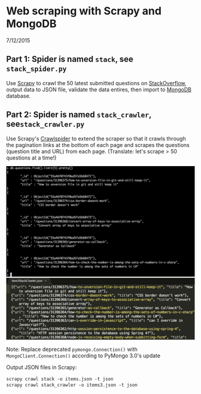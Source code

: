 # Web scraping with Scrapy and MongoDB
7/12/2015

## Part 1: Spider is named `stack`, see `stack_spider.py`

Use [Scrapy](http://scrapy.org/) to crawl the 50 latest submitted questions on [StackOverflow](https://stackoverflow.com/), output data to JSON file, validate the data entires, then import to [MongoDB](https://www.mongodb.org/) database.

## Part 2: Spider is named `stack_crawler`, see`stack_crawler.py`

Use Scrapy's [Crawlspider](http://doc.scrapy.org/en/latest/topics/spiders.html#crawlspider) to extend the scraper so that it crawls through the pagination links at the bottom of each page and scrapes the questions (question title and URL) from each page. (Translate: let's scrape > 50 questions at a time!)


![Output data in MongoDB](https://github.com/yanniey/Scrapy_MongoDB_StackOverFlow/blob/master/Output%20data%20in%20MongoDB.png?raw=true)
![Output data in JSON file](https://github.com/yanniey/Scrapy_MongoDB_StackOverFlow/blob/master/Output%20data%20in%20JSON%20file.png?raw=true)

Note:
Replace deprecated `pymongo.Connection()` with `MongoClient.Connection()` according to PyMongo 3.0's update

Output JSON files in Scrapy:

```
scrapy crawl stack -o items.json -t json
scrapy crawl stack_crawler -o items3.json -t json
```